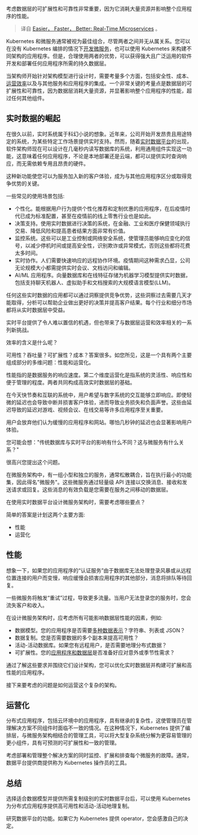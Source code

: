 <!-- 
# 更简单，更快速，更好：实时微服务
https://cdn.thenewstack.io/media/2023/10/4b2b1bf6-hamburger-1024x535.jpg
 -->

考虑数据层的可扩展性和可靠性非常重要，因为它消耗大量资源并影响整个应用程序的性能。

> 译自 [Easier， Faster， Better: Real-Time Microservices](https://thenewstack.io/easier-faster-better-real-time-microservices/) 。

Kubernetes 和微服务通常被视为最佳组合，尽管两者之间并无从属关系。您可以在没有 Kubernetes 编排的情况下[开发微服务](https://thenewstack.io/microservices/)，也可以使用 Kubernetes 来构建不同架构的应用程序。但是，合理使用两者的优势，可以获得强大且广泛运用的软件开发和部署任何应用程序所需的持久数据层。

当架构师开始针对架构模型进行设计时，需要考量多个方面，包括安全性、成本、[运营效率](https://thenewstack.io/container-security-101-a-guide-to-safe-and-efficient-operations/)以及与其他服务和应用程序的集成。一个非常关键的考量点是数据层的可扩展性和可靠性，因为数据层消耗大量资源，并显著影响整个应用程序的性能，超过任何其他组件。

## 实时数据的崛起

在很久以前，实时系统属于科幻小说的想象。近年来，公司开始开发昂贵且用途特定的系统，为某些特定工作场景提供实时支持。然而，随着[实时数据平台](https://thenewstack.io/redis-looks-beyond-cache-toward-everything-data/)的出现，软件架构师现在可以设计在几毫秒内读写数据库的系统，利用通用组件实现这一功能，这意味着任何应用程序，不论是本地部署还是云端，都可以提供实时查询响应，而无需依赖专用且昂贵的硬件。

这种新功能使您可以为服务加入新的客户体验，成为与其他应用程序区分或取得竞争优势的关键。

一些常见的使用场景包括:

* 个性化。能根据用户行为提供个性化推荐和定制优惠的应用程序，在后疫情时代已成为标准配置，甚至在疫情前的线上零售行业也是如此。
* 决策支持。使用实时数据进行决策的系统，在金融、工业和医疗保健领域执行交易、降低风险和提高患者结果方面非常有价值。
* 监控系统。这些可以是工业控制或网络安全系统，使管理员能够响应变化的信号，以减少停机时间或提高安全性，识别欺诈或异常模式，否则这些都将花费太多时间。
* 实时协作。人们需要快速响应的远程协作环境。疫情期间这种需求凸显，公司无论规模大小都需提供实时会议、文档访问和编辑。
* AI/ML 应用程序。向量数据库和在线特征存储为机器学习模型提供实时数据，包括支持聊天机器人、虚拟助手和文档搜索的大规模语言模型(LLM)。

任何这些实时数据的应用都可以通过洞察提供竞争优势，这些洞察过去需要几天才能取得，分析可以帮助企业做出更好的决策并提高客户结果。每个行业和细分市场都将从实时数据层中受益。

实时平台提供了令人难以置信的机遇，但也带来了与数据层运营和效率相关的一系列新挑战。

效率的含义是什么呢？

可用性？吞吐量？可扩展性？成本？答案很多。如您所见，这是一个具有两个主要组成部分的多维问题：性能和运营化。

性能指的是数据服务的响应速度。第二个维度运营化是指系统的灵活性、响应性和便于管理的程度。两者共同构成高效实时数据层的基础。

在今天快节奏和互联的系统中，用户希望与数字系统的交互能够立即响应。即使轻微的延迟也会导致中断并损害客户体验，进而导致业务损失和负面声誉。这些由延迟导致的延迟对游戏、视频会议、在线交易等许多应用程序至关重要。

用户会放弃他们认为缓慢的应用程序和网站。哪怕几秒钟的延迟也会显著影响用户体验。

您可能会想："传统数据库与实时平台的影响有什么不同？这与微服务有什么关系？"

很高兴您提出这个问题。

在微服务架构中，有一组小型和独立的服务，通常松散耦合，旨在执行最小的功能集，因此得名"微服务"。这些微服务通过轻量级 API 连接以交换消息、接收和发送请求或回复。这些消息的有效负载是您需要在服务之间移动的数据层。

在使用实时数据平台设计微服务架构时，需要考虑哪些要点？

简单的答案是计划这两个主要方面:

- 性能
- 运营化

## 性能

想象一下，如果您的应用程序的“认证服务”由于数据库无法处理登录风暴或从远程位置连接的用户而变慢，响应缓慢会损害应用程序的其他部分，消息将排队等待回复。

一些微服务将触发“重试”过程，导致更多流量。当用户无法登录您的服务时，您会流失客户和收入。

在设计微服务架构时，应考虑所有可能影响数据层性能的因素，例如:

- 数据模型。您的应用程序是否需要[多种数据表示](https://thenewstack.io/redis-data-types-the-basics/)？字符串、列表或 JSON？
- 数据复制。您是否需要数据的多个副本来提高可用性？  
- 活动-活动数据库。如果您有远程用户，是否需要地理分布式数据？
- 可扩展性。您的[应用程序和数据层](https://thenewstack.io/how-to-map-application-layers-to-cloud-native-workloads/)是否准备好应对意外或季节性需求？

通过了解这些要求并围绕它们设计架构，您可以优化实时数据层并构建可扩展和高性能的应用程序。

接下来要考虑的问题是如何运营这个复杂的架构。

## 运营化

分布式应用程序，包括云环境中的应用程序，具有继承的复杂性，这使管理员在管理解决方案不同组件时面临不一致的情况。在这种情况下，Kubernetes 提供了编排层，与微服务架构相结合的管理工具，可以将大型复杂系统分解为更容易管理的更小组件，具有可预测的可扩展性和一致的管理。

考虑部署和管理整个解决方案的同时监控、扩展和排查每个微服务的故障。通常，数据平台提供商提供称为 Kubernetes 操作员的工具。

## 总结

选择适合数据模型并提供所需复制级别的实时数据平台后，可以使用 Kubernetes 为分布式应用程序提供高可用性和活动-活动地理复制。

研究数据平台的功能。如果它为 Kubernetes 提供 operator，您会感激自己的决定。
